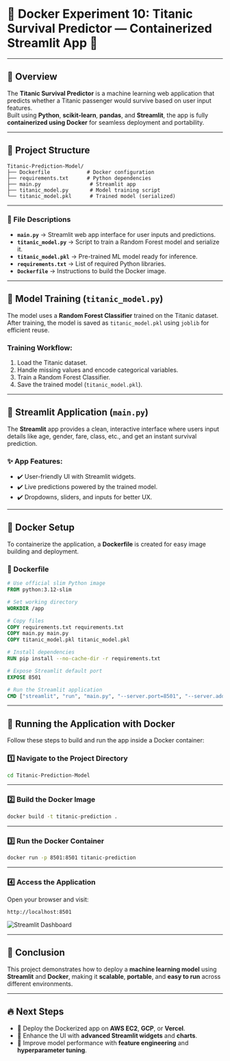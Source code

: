 # 🚀 Docker Experiment 10: Titanic Survival Predictor — Containerized Streamlit App 🚢

---

## 📌 Overview

The **Titanic Survival Predictor** is a machine learning web application that predicts whether a Titanic passenger would survive based on user input features.  
Built using **Python**, **scikit-learn**, **pandas**, and **Streamlit**, the app is fully **containerized using Docker** for seamless deployment and portability.

---

## 📂 Project Structure

```
Titanic-Prediction-Model/
├── Dockerfile            # Docker configuration
├── requirements.txt      # Python dependencies
├── main.py                # Streamlit app
├── titanic_model.py       # Model training script
└── titanic_model.pkl      # Trained model (serialized)
```

---

### 📜 File Descriptions

- **`main.py`** → Streamlit web app interface for user inputs and predictions.
- **`titanic_model.py`** → Script to train a Random Forest model and serialize it.
- **`titanic_model.pkl`** → Pre-trained ML model ready for inference.
- **`requirements.txt`** → List of required Python libraries.
- **`Dockerfile`** → Instructions to build the Docker image.

---

## 🤖 Model Training (`titanic_model.py`)

The model uses a **Random Forest Classifier** trained on the Titanic dataset. After training, the model is saved as `titanic_model.pkl` using `joblib` for efficient reuse.

### Training Workflow:
1. Load the Titanic dataset.
2. Handle missing values and encode categorical variables.
3. Train a Random Forest Classifier.
4. Save the trained model (`titanic_model.pkl`).

---

## 🎨 Streamlit Application (`main.py`)

The **Streamlit** app provides a clean, interactive interface where users input details like age, gender, fare, class, etc., and get an instant survival prediction.

### ✨ App Features:
- ✔️ User-friendly UI with Streamlit widgets.
- ✔️ Live predictions powered by the trained model.
- ✔️ Dropdowns, sliders, and inputs for better UX.

---

## 🐳 Docker Setup

To containerize the application, a **Dockerfile** is created for easy image building and deployment.

### 📄 Dockerfile

```dockerfile
# Use official slim Python image
FROM python:3.12-slim

# Set working directory
WORKDIR /app

# Copy files
COPY requirements.txt requirements.txt
COPY main.py main.py
COPY titanic_model.pkl titanic_model.pkl

# Install dependencies
RUN pip install --no-cache-dir -r requirements.txt

# Expose Streamlit default port
EXPOSE 8501

# Run the Streamlit application
CMD ["streamlit", "run", "main.py", "--server.port=8501", "--server.address=0.0.0.0"]
```

---

## 🚀 Running the Application with Docker

Follow these steps to build and run the app inside a Docker container:

### 1️⃣ Navigate to the Project Directory

```bash
cd Titanic-Prediction-Model
```

---

### 2️⃣ Build the Docker Image

```bash
docker build -t titanic-prediction .
```

---

### 3️⃣ Run the Docker Container

```bash
docker run -p 8501:8501 titanic-prediction
```

---

### 4️⃣ Access the Application

Open your browser and visit:

```
http://localhost:8501
```

![Streamlit Dashboard](https://github.com/user-attachments/assets/297b4705-aa32-4d0b-90d8-ac63f0a2e75e)

---

## 🎯 Conclusion

This project demonstrates how to deploy a **machine learning model** using **Streamlit** and **Docker**, making it **scalable**, **portable**, and **easy to run** across different environments.

---

## 🔥 Next Steps

- 🚀 Deploy the Dockerized app on **AWS EC2**, **GCP**, or **Vercel**.
- 🎨 Enhance the UI with **advanced Streamlit widgets** and **charts**.
- 🧠 Improve model performance with **feature engineering** and **hyperparameter tuning**.

